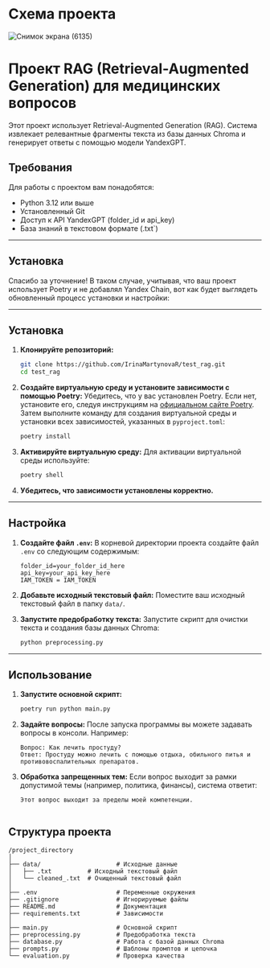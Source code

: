 # Схема проекта 
![Снимок экрана (6135)](https://github.com/user-attachments/assets/c38dffb3-32a2-4811-8d1b-dd672f3f183e)

# Проект RAG (Retrieval-Augmented Generation) для медицинских вопросов

Этот проект использует Retrieval-Augmented Generation (RAG). Система извлекает релевантные фрагменты текста из базы данных Chroma и генерирует ответы с помощью модели YandexGPT.

## Требования

Для работы с проектом вам понадобятся:
- Python 3.12 или выше
- Установленный Git
- Доступ к API YandexGPT (folder_id и api_key)
- База знаний в текстовом формате (.txt`)

---

## Установка

Спасибо за уточнение! В таком случае, учитывая, что ваш проект использует Poetry и не добавлял Yandex Chain, вот как будет выглядеть обновленный процесс установки и настройки:

---

## Установка

1. **Клонируйте репозиторий:**
   ```bash
   git clone https://github.com/IrinaMartynovaR/test_rag.git
   cd test_rag
   ```

2. **Создайте виртуальную среду и установите зависимости с помощью Poetry:**
   Убедитесь, что у вас установлен Poetry. Если нет, установите его, следуя инструкциям на [официальном сайте Poetry](https://python-poetry.org/docs/#installation).
   Затем выполните команду для создания виртуальной среды и установки всех зависимостей, указанных в `pyproject.toml`:
   ```bash
   poetry install
   ```

3. **Активируйте виртуальную среду:**
   Для активации виртуальной среды используйте:
   ```bash
   poetry shell
   ```

4. **Убедитесь, что зависимости установлены корректно.**

---

## Настройка

1. **Создайте файл `.env`:**
   В корневой директории проекта создайте файл `.env` со следующим содержимым:
   ```plaintext
   folder_id=your_folder_id_here
   api_key=your_api_key_here
   IAM_TOKEN = IAM_TOKEN
   ```

2. **Добавьте исходный текстовый файл:**
   Поместите ваш исходный текстовый файл в папку `data/`.

3. **Запустите предобработку текста:**
   Запустите скрипт для очистки текста и создания базы данных Chroma:
   ```bash
   python preprocessing.py
   ```

---

## Использование

1. **Запустите основной скрипт:**
   ```bash
   poetry run python main.py
   ```

2. **Задайте вопросы:**
   После запуска программы вы можете задавать вопросы в консоли. Например:
   ```plaintext
   Вопрос: Как лечить простуду?
   Ответ: Простуду можно лечить с помощью отдыха, обильного питья и противовоспалительных препаратов.
   ```

3. **Обработка запрещенных тем:**
   Если вопрос выходит за рамки допустимой темы (например, политика, финансы), система ответит:
   ```plaintext
   Этот вопрос выходит за пределы моей компетенции.
   ```

   ```

## Структура проекта

```
/project_directory
│
├── data/                     # Исходные данные
│   ├── .txt          # Исходный текстовый файл
│   └── cleaned_.txt  # Очищенный текстовый файл
│
├── .env                      # Переменные окружения
├── .gitignore                # Игнорируемые файлы
├── README.md                 # Документация
├── requirements.txt          # Зависимости
│
├── main.py                   # Основной скрипт
├── preprocessing.py          # Предобработка текста
├── database.py               # Работа с базой данных Chroma
├── prompts.py                # Шаблоны промптов и цепочка
└── evaluation.py             # Проверка качества
```

